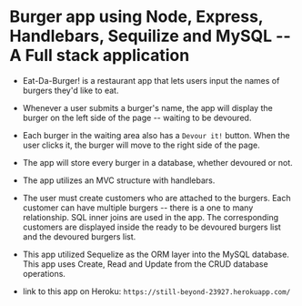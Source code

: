# Burger app using Node, Express, Handlebars, Sequilize and MySQL -- A Full stack application

* Eat-Da-Burger! is a restaurant app that lets users input the names of burgers they'd like to eat.

* Whenever a user submits a burger's name, the app will display the burger on the left side of the page -- waiting to be devoured.

* Each burger in the waiting area also has a `Devour it!` button. When the user clicks it, the burger will move to the right side of the page.

* The app will store every burger in a database, whether devoured or not.

* The app utilizes an MVC structure with handlebars.

* The user must create customers who are attached to the burgers. Each customer can have multiple burgers -- there is a one to many relationship. SQL inner joins are used in the app.  The corresponding customers are displayed inside the ready to be devoured burgers list and the devoured burgers list.  

* This app utilized Sequelize as the ORM layer into the MySQL database.  This app uses Create, Read and Update from the CRUD database operations.

* link to this app on Heroku:  `https://still-beyond-23927.herokuapp.com/`